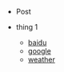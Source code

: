 * Post

* thing 1

  * [baidu](https://baidu.com)
  * [google](https://google.com)
  * [weather](http://wttr.in)
